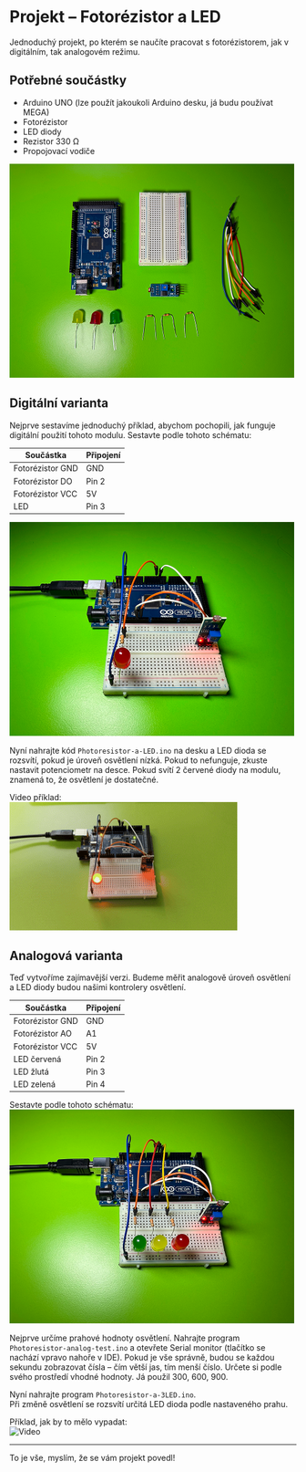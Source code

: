 # Projekt – Fotorézistor a LED

Jednoduchý projekt, po kterém se naučíte pracovat s fotorézistorem, jak v digitálním, tak analogovém režimu.

## Potřebné součástky
- Arduino UNO (lze použít jakoukoli Arduino desku, já budu používat MEGA)  
- Fotorézistor  
- LED diody  
- Rezistor 330 Ω  
- Propojovací vodiče  

![Potřebné součástky](assets/1.png)

## Digitální varianta

Nejprve sestavíme jednoduchý příklad, abychom pochopili, jak funguje digitální použití tohoto modulu. Sestavte podle tohoto schématu:


| Součástka       | Připojení |
|-----------------|-----------|
| Fotorézistor GND | GND       |
| Fotorézistor DO  | Pin 2     |
| Fotorézistor VCC | 5V        |
| LED              | Pin 3     |


![Schéma digitálního zapojení](assets/2.png)

Nyní nahrajte kód `Photoresistor-a-LED.ino` na desku a LED dioda se rozsvítí, pokud je úroveň osvětlení nízká. Pokud to nefunguje, zkuste nastavit potenciometr na desce. Pokud svítí 2 červené diody na modulu, znamená to, že osvětlení je dostatečné.

Video příklad:  
![Video](assets/4.gif)

## Analogová varianta

Teď vytvoříme zajímavější verzi. Budeme měřit analogově úroveň osvětlení a LED diody budou našimi kontrolery osvětlení.

| Součástka        | Připojení |
|------------------|-----------|
| Fotorézistor GND | GND       |
| Fotorézistor AO  | A1        |
| Fotorézistor VCC | 5V        |
| LED červená       | Pin 2     |
| LED žlutá         | Pin 3     |
| LED zelená        | Pin 4     |

Sestavte podle tohoto schématu:  
![Schéma analogového zapojení](assets/3.png)

Nejprve určíme prahové hodnoty osvětlení. Nahrajte program `Photoresistor-analog-test.ino` a otevřete Serial monitor (tlačítko se nachází vpravo nahoře v IDE). Pokud je vše správně, budou se každou sekundu zobrazovat čísla – čím větší jas, tím menší číslo. Určete si podle svého prostředí vhodné hodnoty. Já použil 300, 600, 900.

Nyní nahrajte program `Photoresistor-a-3LED.ino`.  
Při změně osvětlení se rozsvítí určitá LED dioda podle nastaveného prahu.

Příklad, jak by to mělo vypadat:  
![Video](assets/5.gif)

---

To je vše, myslím, že se vám projekt povedl!

